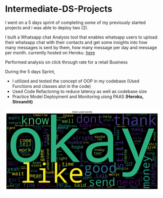 # Intermediate-DS-Projects
I went on a 5 days sprint of completing some of my previously started projects and i was able to deploy two (2).

I built a Whatsapp chat Analysis tool that enables whatsapp users to upload their whatsapp chat with their contacts and get some insights into how many messages is sent by them, how many message per day and message per month. currently hosted on Heroku. <a href="https://www.whatsapp-chat-analysis.heroku.com">here</a>

Performed analysis on click through rate for a retail Business

During the 5 days Sprint,
* I utilized and tested the concept of OOP in my codebase (Used Functions and classes alot in the code)
* Used Code Refactoring to reduce latency as well as codebase size
* Practice Model Deployment and Monitoring uisng PAAS **(Heroku, Streamlit)**


<img src='masked_wordcloud.jpg' alt='Word cloud Image'/>

